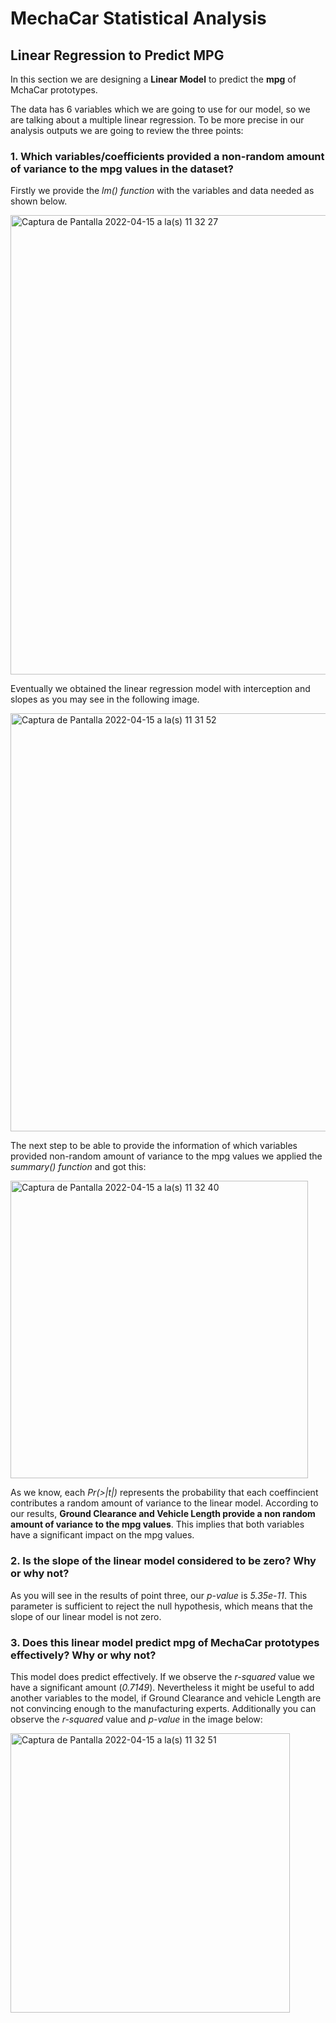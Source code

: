 # MechaCar Statistical Analysis

## Linear Regression to Predict MPG

In this section we are designing a **Linear Model** to predict the **mpg** of MchaCar prototypes.

The data has 6 variables which we are going to use for our model, so we are talking about a multiple linear regression. To be more precise in our analysis outputs we are going to review the three points:

### 1. Which variables/coefficients provided a non-random amount of variance to the mpg values in the dataset?

Firstly we provide the *lm() function* with the variables and data needed as shown below.

<img width="735" alt="Captura de Pantalla 2022-04-15 a la(s) 11 32 27" src="https://user-images.githubusercontent.com/84519822/163596643-85c0ba3b-1a85-41d8-bbc7-765cdd6782f4.png">

Eventually we obtained the linear regression model with interception and slopes as you may see in the following image.

<img width="669" alt="Captura de Pantalla 2022-04-15 a la(s) 11 31 52" src="https://user-images.githubusercontent.com/84519822/163596664-fa2af928-b4fa-4fe1-b26a-1274725d476f.png">

The next step to be able to provide the information of which variables provided non-random amount of variance to the mpg values we applied the *summary() function* and got this:


<img width="476" alt="Captura de Pantalla 2022-04-15 a la(s) 11 32 40" src="https://user-images.githubusercontent.com/84519822/163596687-26eb8d49-90fd-4fd1-a301-0406c20f0b76.png">

As we know, each *Pr(>|t|)* represents the probability that each coeffincient contributes a random amount of variance to the linear model. According to our results, **Ground Clearance and Vehicle Length provide a non random amount of variance to the mpg values**. This implies that both variables have a significant impact on the mpg values.


### 2. Is the slope of the linear model considered to be zero? Why or why not?
As you will see in the results of point three, our *p-value* is *5.35e-11*. This parameter is sufficient to reject the null hypothesis, which means that the slope of our linear model is not zero. 

### 3. Does this linear model predict mpg of MechaCar prototypes effectively? Why or why not?

This model does predict effectively. If we observe the *r-squared* value we have a significant amount (*0.7149*). Nevertheless it might be useful to add another variables to the model, if Ground Clearance and vehicle Length are not convincing enough to the manufacturing experts. Additionally you can observe the *r-squared* value and *p-value* in the image below: 

<img width="447" alt="Captura de Pantalla 2022-04-15 a la(s) 11 32 51" src="https://user-images.githubusercontent.com/84519822/163596702-c8f2d472-95cb-4fb3-9e84-5ef78c5b4b5b.png">
